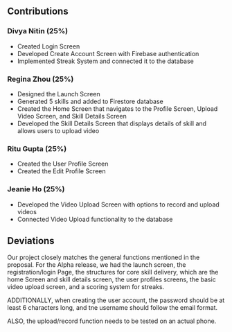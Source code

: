 ## Contributions

### Divya Nitin (25%)
- Created Login Screen
- Developed Create Account Screen with Firebase authentication
- Implemented Streak System and connected it to the database

### Regina Zhou (25%)
- Designed the Launch Screen
- Generated 5 skills and added to Firestore database
- Created the Home Screen that navigates to the Profile Screen, Upload Video Screen, and Skill Details Screen
- Developed the Skill Details Screen that displays details of skill and allows users to upload video

### Ritu Gupta (25%)
- Created the User Profile Screen
- Created the Edit Profile Screen 

### Jeanie Ho (25%)
- Developed the Video Upload Screen with options to record and upload videos
- Connected Video Upload functionality to the database

## Deviations

Our project closely matches the general functions mentioned in the proposal. 
For the Alpha release, we had the launch screen, the registration/login Page, the structures for core skill delivery, which are
the home Screen and skill details screen, the user profiles screens, the basic video upload screen, and a scoring system for streaks.

ADDITIONALLY, when creating the user account, the password should be at least 6 characters long, and tne username should follow the email format.

ALSO, the upload/record function needs to be tested on an actual phone.


